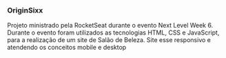 ### OriginSixx
Projeto ministrado pela RocketSeat durante o evento Next Level Week 6.
Durante o evento foram utilizados as tecnologias HTML, CSS e JavaScript, para a realização de um site de Salão de Beleza. 
Site esse responsivo e atendendo os conceitos mobile e desktop
